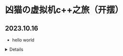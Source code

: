 # 凶猫の虚拟机c++之旅（开摆）

## 2023.10.16

- hello world

<details>
    <symmary>新建，打开，执行，输出</symmary>
    <p>
        <img src="111.png"/>
    </p>
</details>
